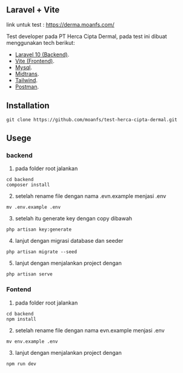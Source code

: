 ## Laravel + Vite

link untuk test : https://derma.moanfs.com/

Test developer pada PT Herca Cipta Dermal, pada test ini dibuat menggunakan tech berikut:

- [Laravel 10 (Backend)](https://laravel.com/docs/10.x).
- [Vite (Frontend)](https://vitejs.dev/guide/).
- [Mysql](https://www.mysql.com/).
- [Midtrans](https://midtrans.com/id).
- [Tailwind](https://tailwindcss.com/).
- [Postman](https://www.postman.com/).

## Installation

```
git clone https://github.com/moanfs/test-herca-cipta-dermal.git

```

## Usege

### backend

1. pada folder root jalankan

```
cd backend
composer install
```

2. setelah rename file dengan nama .evn.example menjasi .env

```
mv .env.example .env
```

3. setelah itu generate key dengan copy dibawah

```
php artisan key:generate
```

4. lanjut dengan migrasi database dan seeder

```
php artisan migrate --seed
```

5. lanjut dengan menjalankan project dengan

```
php artisan serve
```

### Fontend

1. pada folder root jalankan

```
cd backend
npm install
```

2. setelah rename file dengan nama evn.example menjasi .env

```
mv env.example .env
```

3. lanjut dengan menjalankan project dengan

```
npm run dev
```
